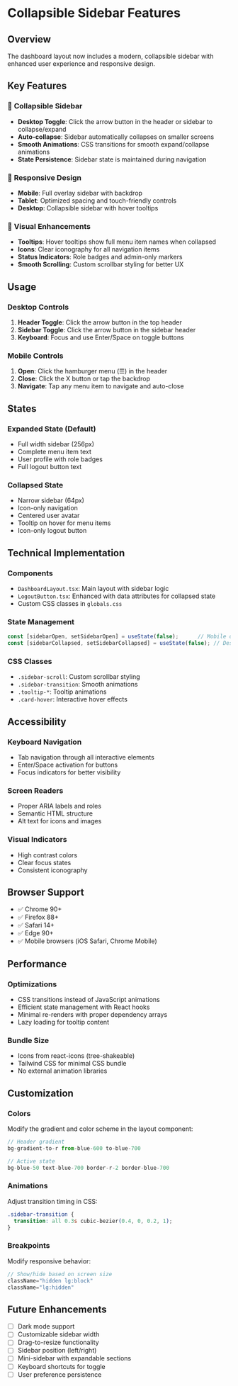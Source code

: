 # Collapsible Sidebar Features

## Overview

The dashboard layout now includes a modern, collapsible sidebar with enhanced user experience and responsive design.

## Key Features

### 🔄 **Collapsible Sidebar**
- **Desktop Toggle**: Click the arrow button in the header or sidebar to collapse/expand
- **Auto-collapse**: Sidebar automatically collapses on smaller screens
- **Smooth Animations**: CSS transitions for smooth expand/collapse animations
- **State Persistence**: Sidebar state is maintained during navigation

### 📱 **Responsive Design**
- **Mobile**: Full overlay sidebar with backdrop
- **Tablet**: Optimized spacing and touch-friendly controls
- **Desktop**: Collapsible sidebar with hover tooltips

### 🎨 **Visual Enhancements**
- **Tooltips**: Hover tooltips show full menu item names when collapsed
- **Icons**: Clear iconography for all navigation items
- **Status Indicators**: Role badges and admin-only markers
- **Smooth Scrolling**: Custom scrollbar styling for better UX

## Usage

### Desktop Controls
1. **Header Toggle**: Click the arrow button in the top header
2. **Sidebar Toggle**: Click the arrow button in the sidebar header
3. **Keyboard**: Focus and use Enter/Space on toggle buttons

### Mobile Controls
1. **Open**: Click the hamburger menu (☰) in the header
2. **Close**: Click the X button or tap the backdrop
3. **Navigate**: Tap any menu item to navigate and auto-close

## States

### Expanded State (Default)
- Full width sidebar (256px)
- Complete menu item text
- User profile with role badges
- Full logout button text

### Collapsed State
- Narrow sidebar (64px)
- Icon-only navigation
- Centered user avatar
- Tooltip on hover for menu items
- Icon-only logout button

## Technical Implementation

### Components
- `DashboardLayout.tsx`: Main layout with sidebar logic
- `LogoutButton.tsx`: Enhanced with data attributes for collapsed state
- Custom CSS classes in `globals.css`

### State Management
```typescript
const [sidebarOpen, setSidebarOpen] = useState(false);      // Mobile overlay
const [sidebarCollapsed, setSidebarCollapsed] = useState(false); // Desktop collapse
```

### CSS Classes
- `.sidebar-scroll`: Custom scrollbar styling
- `.sidebar-transition`: Smooth animations
- `.tooltip-*`: Tooltip animations
- `.card-hover`: Interactive hover effects

## Accessibility

### Keyboard Navigation
- Tab navigation through all interactive elements
- Enter/Space activation for buttons
- Focus indicators for better visibility

### Screen Readers
- Proper ARIA labels and roles
- Semantic HTML structure
- Alt text for icons and images

### Visual Indicators
- High contrast colors
- Clear focus states
- Consistent iconography

## Browser Support

- ✅ Chrome 90+
- ✅ Firefox 88+
- ✅ Safari 14+
- ✅ Edge 90+
- ✅ Mobile browsers (iOS Safari, Chrome Mobile)

## Performance

### Optimizations
- CSS transitions instead of JavaScript animations
- Efficient state management with React hooks
- Minimal re-renders with proper dependency arrays
- Lazy loading for tooltip content

### Bundle Size
- Icons from react-icons (tree-shakeable)
- Tailwind CSS for minimal CSS bundle
- No external animation libraries

## Customization

### Colors
Modify the gradient and color scheme in the layout component:
```typescript
// Header gradient
bg-gradient-to-r from-blue-600 to-blue-700

// Active state
bg-blue-50 text-blue-700 border-r-2 border-blue-700
```

### Animations
Adjust transition timing in CSS:
```css
.sidebar-transition {
  transition: all 0.3s cubic-bezier(0.4, 0, 0.2, 1);
}
```

### Breakpoints
Modify responsive behavior:
```typescript
// Show/hide based on screen size
className="hidden lg:block"
className="lg:hidden"
```

## Future Enhancements

- [ ] Dark mode support
- [ ] Customizable sidebar width
- [ ] Drag-to-resize functionality
- [ ] Sidebar position (left/right)
- [ ] Mini-sidebar with expandable sections
- [ ] Keyboard shortcuts for toggle
- [ ] User preference persistence
